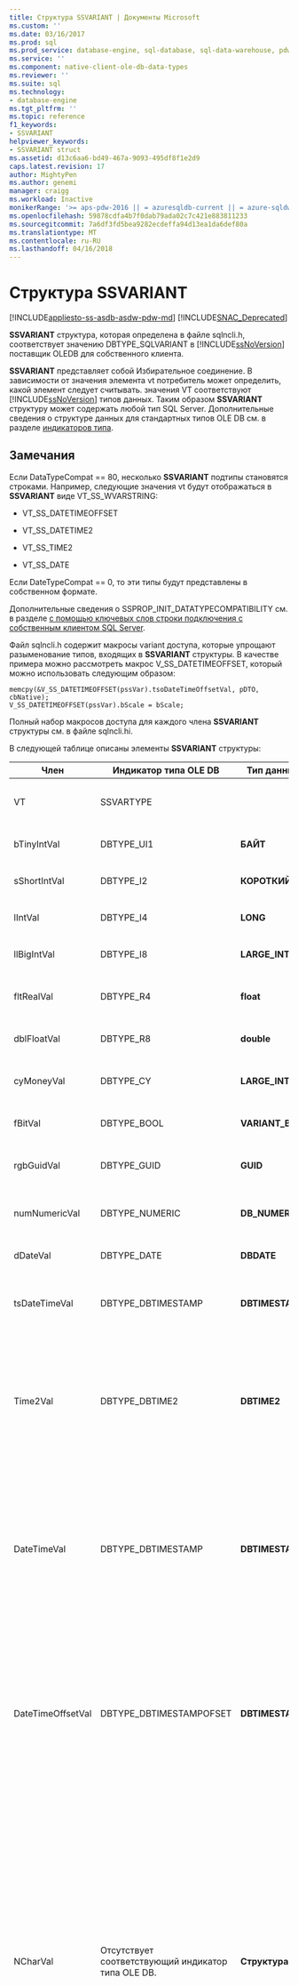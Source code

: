```yaml
---
title: Структура SSVARIANT | Документы Microsoft
ms.custom: ''
ms.date: 03/16/2017
ms.prod: sql
ms.prod_service: database-engine, sql-database, sql-data-warehouse, pdw
ms.service: ''
ms.component: native-client-ole-db-data-types
ms.reviewer: ''
ms.suite: sql
ms.technology:
- database-engine
ms.tgt_pltfrm: ''
ms.topic: reference
f1_keywords:
- SSVARIANT
helpviewer_keywords:
- SSVARIANT struct
ms.assetid: d13c6aa6-bd49-467a-9093-495df8f1e2d9
caps.latest.revision: 17
author: MightyPen
ms.author: genemi
manager: craigg
ms.workload: Inactive
monikerRange: '>= aps-pdw-2016 || = azuresqldb-current || = azure-sqldw-latest || >= sql-server-2016 || = sqlallproducts-allversions'
ms.openlocfilehash: 59878cdfa4b7f0dab79ada02c7c421e883811233
ms.sourcegitcommit: 7a6df3fd5bea9282ecdeffa94d13ea1da6def80a
ms.translationtype: MT
ms.contentlocale: ru-RU
ms.lasthandoff: 04/16/2018
---
```

# <a name="ssvariant-structure"></a>Структура SSVARIANT
[!INCLUDE[appliesto-ss-asdb-asdw-pdw-md](../../includes/appliesto-ss-asdb-asdw-pdw-md.md)]
[!INCLUDE[SNAC_Deprecated](../../includes/snac-deprecated.md)]

  **SSVARIANT** структура, которая определена в файле sqlncli.h, соответствует значению DBTYPE_SQLVARIANT в [!INCLUDE[ssNoVersion](../../includes/ssnoversion-md.md)] поставщик OLEDB для собственного клиента.  
  
 **SSVARIANT** представляет собой Избирательное соединение. В зависимости от значения элемента vt потребитель может определить, какой элемент следует считывать. значения VT соответствуют [!INCLUDE[ssNoVersion](../../includes/ssnoversion-md.md)] типов данных. Таким образом **SSVARIANT** структуру может содержать любой тип SQL Server. Дополнительные сведения о структуре данных для стандартных типов OLE DB см. в разделе [индикаторов типа](http://go.microsoft.com/fwlink/?LinkId=122171).  
  
## <a name="remarks"></a>Замечания  
 Если DataTypeCompat == 80, несколько **SSVARIANT** подтипы становятся строками. Например, следующие значения vt будут отображаться в **SSVARIANT** виде VT_SS_WVARSTRING:  
  
-   VT_SS_DATETIMEOFFSET  
  
-   VT_SS_DATETIME2  
  
-   VT_SS_TIME2  
  
-   VT_SS_DATE  
  
 Если DateTypeCompat == 0, то эти типы будут представлены в собственном формате.  
  
 Дополнительные сведения о SSPROP_INIT_DATATYPECOMPATIBILITY см. в разделе [с помощью ключевых слов строки подключения с собственным клиентом SQL Server](../../relational-databases/native-client/applications/using-connection-string-keywords-with-sql-server-native-client.md).  
  
 Файл sqlncli.h содержит макросы variant доступа, которые упрощают разыменование типов, входящих в **SSVARIANT** структуры. В качестве примера можно рассмотреть макрос V_SS_DATETIMEOFFSET, который можно использовать следующим образом:  
  
```  
memcpy(&V_SS_DATETIMEOFFSET(pssVar).tsoDateTimeOffsetVal, pDTO, cbNative);  
V_SS_DATETIMEOFFSET(pssVar).bScale = bScale;  
```  
  
 Полный набор макросов доступа для каждого члена **SSVARIANT** структуры см. в файле sqlncli.hi.  
  
 В следующей таблице описаны элементы **SSVARIANT** структуры:  
  
|Член|Индикатор типа OLE DB|Тип данных OLE DB|Значение vt|Комментарии|  
|------------|---------------------------|------------------------|--------------|--------------|  
|VT|SSVARTYPE|||Указывает тип значения, содержащегося в **SSVARIANT** структуры.|  
|bTinyIntVal|DBTYPE_UI1|**БАЙТ**|**VT_SS_UI1**|Поддерживает **tinyint** [!INCLUDE[ssNoVersion](../../includes/ssnoversion-md.md)] тип данных.|  
|sShortIntVal|DBTYPE_I2|**КОРОТКИЙ**|**VT_SS_I2**|Поддерживает **smallint** [!INCLUDE[ssNoVersion](../../includes/ssnoversion-md.md)] тип данных.|  
|lIntVal|DBTYPE_I4|**LONG**|**VT_SS_I4**|Поддерживает **int** [!INCLUDE[ssNoVersion](../../includes/ssnoversion-md.md)] тип данных.|  
|llBigIntVal|DBTYPE_I8|**LARGE_INTEGER**|**VT_SS_I8**|Поддерживает **bigint** [!INCLUDE[ssNoVersion](../../includes/ssnoversion-md.md)] тип данных.|  
|fltRealVal|DBTYPE_R4|**float**|**VT_SS_R4**|Поддерживает **реальные** [!INCLUDE[ssNoVersion](../../includes/ssnoversion-md.md)] тип данных.|  
|dblFloatVal|DBTYPE_R8|**double**|**VT_SS_R8**|Поддерживает **float** [!INCLUDE[ssNoVersion](../../includes/ssnoversion-md.md)] тип данных.|  
|cyMoneyVal|DBTYPE_CY|**LARGE_INTEGER**|**VT_SS_MONEY VT_SS_SMALLMONEY**|Поддерживает **money** и **smallmoney** [!INCLUDE[ssNoVersion](../../includes/ssnoversion-md.md)] типов данных.|  
|fBitVal|DBTYPE_BOOL|**VARIANT_BOOL**|**VT_SS_BIT**|Поддерживает **бит** [!INCLUDE[ssNoVersion](../../includes/ssnoversion-md.md)] тип данных.|  
|rgbGuidVal|DBTYPE_GUID|**GUID**|**VT_SS_GUID**|Поддерживает **uniqueidentifier** [!INCLUDE[ssNoVersion](../../includes/ssnoversion-md.md)] тип данных.|  
|numNumericVal|DBTYPE_NUMERIC|**DB_NUMERIC**|**VT_SS_NUMERIC**|Поддерживает **числовое** [!INCLUDE[ssNoVersion](../../includes/ssnoversion-md.md)] тип данных.|  
|dDateVal|DBTYPE_DATE|**DBDATE**|**VT_SS_DATE**|Поддерживает **даты** [!INCLUDE[ssNoVersion](../../includes/ssnoversion-md.md)] тип данных.|  
|tsDateTimeVal|DBTYPE_DBTIMESTAMP|**DBTIMESTAMP**|**VT_SS_SMALLDATETIME VT_SS_DATETIME VT_SS_DATETIME2**|Поддерживает **smalldatetime**, **datetime**, и **datetime2** [!INCLUDE[ssNoVersion](../../includes/ssnoversion-md.md)] типов данных.|  
|Time2Val|DBTYPE_DBTIME2|**DBTIME2**|**VT_SS_TIME2**|Поддерживает **время** [!INCLUDE[ssNoVersion](../../includes/ssnoversion-md.md)] тип данных.<br /><br /> Содержит следующие элементы:<br /><br /> *tTime2Val* (**DBTIME2**)<br /><br /> *bScale* (**БАЙТОВ**) Задает масштаб для *tTime2Val* значение.|  
|DateTimeVal|DBTYPE_DBTIMESTAMP|**DBTIMESTAMP**|**VT_SS_DATETIME2**|Поддерживает **datetime2** [!INCLUDE[ssNoVersion](../../includes/ssnoversion-md.md)] тип данных.<br /><br /> Содержит следующие элементы:<br /><br /> *tsDataTimeVal* (DBTIMESTAMP)<br /><br /> *bScale* (**БАЙТОВ**) Задает масштаб для *tsDataTimeVal* значение.|  
|DateTimeOffsetVal|DBTYPE_DBTIMESTAMPOFSET|**DBTIMESTAMPOFFSET**|**VT_SS_DATETIMEOFFSET**|Поддерживает **datetimeoffset** [!INCLUDE[ssNoVersion](../../includes/ssnoversion-md.md)] тип данных.<br /><br /> Содержит следующие элементы:<br /><br /> *tsoDateTimeOffsetVal* (**DBTIMESTAMPOFFSET**)<br /><br /> *bScale* (**БАЙТОВ**) Задает масштаб для *tsoDateTimeOffsetVal* значение.|  
|NCharVal|Отсутствует соответствующий индикатор типа OLE DB.|**Структура _NCharVal**|**VT_SS_WVARSTRING,**<br /><br /> **VT_SS_WSTRING**|Поддерживает **nchar** и **nvarchar** [!INCLUDE[ssNoVersion](../../includes/ssnoversion-md.md)] типов данных.<br /><br /> Содержит следующие элементы:<br /><br /> *sActualLength* (**КОРОТКИЕ**) указывает фактическую длину строки, на которой *pwchNCharVal* точек. Не содержит завершающего нуля.<br /><br /> *sMaxLength* (**КОРОТКИЕ**) указывает максимальную длину строки, на которой *pwchNCharVal* точек.<br /><br /> *pwchNCharVal* (**WCHAR** \*) указатель на строку.<br /><br /> Неиспользуемые элементы: *rgbReserved*, *dwReserved*, и *pwchReserved*.|  
|CharVal|Отсутствует соответствующий индикатор типа OLE DB.|**Структура _CharVal**|**VT_SS_STRING,**<br /><br /> **VT_SS_VARSTRING**|Поддерживает **char** и **varchar** [!INCLUDE[ssNoVersion](../../includes/ssnoversion-md.md)] типов данных.<br /><br /> Содержит следующие элементы:<br /><br /> *sActualLength* (**КОРОТКИЕ**) указывает фактическую длину строки, на которой *pchCharVal* точек. Не содержит завершающего нуля.<br /><br /> *sMaxLength* (**КОРОТКИЕ**) указывает максимальную длину строки, на которой *pchCharVal* точек.<br /><br /> *pchCharVal* (**CHAR** \*) указатель на строку.<br /><br /> Неиспользуемые элементы:<br /><br /> *rgbReserved*, *dwReserved*, и *pwchReserved*.|  
|BinaryVal|Отсутствует соответствующий индикатор типа OLE DB.|**Структура _BinaryVal**|**VT_SS_VARBINARY,**<br /><br /> **VT_SS_BINARY**|Поддерживает **двоичных** и **varbinary** [!INCLUDE[ssNoVersion](../../includes/ssnoversion-md.md)] типов данных.<br /><br /> Содержит следующие элементы:<br /><br /> *sActualLength* (**КОРОТКИЕ**) указывает фактическую длину данных, к которому *prgbBinaryVal* точек.<br /><br /> *sMaxLength* (**КОРОТКИЕ**) указывает максимальную длину данных, к которому *prgbBinaryVal* точек.<br /><br /> *prgbBinaryVal* (**БАЙТОВ** \*) указатель на двоичные данные.<br /><br /> Неиспользуемый элемент: *dwReserved*.|  
|UnknownType|НЕ ИСПОЛЬЗУЕТСЯ|НЕ ИСПОЛЬЗУЕТСЯ|НЕ ИСПОЛЬЗУЕТСЯ|НЕ ИСПОЛЬЗУЕТСЯ|  
|BLOBType|НЕ ИСПОЛЬЗУЕТСЯ|НЕ ИСПОЛЬЗУЕТСЯ|НЕ ИСПОЛЬЗУЕТСЯ|НЕ ИСПОЛЬЗУЕТСЯ|  
  
## <a name="see-also"></a>См. также:  
 [Типы данных & #40; OLE DB & #41;](../../relational-databases/native-client-ole-db-data-types/data-types-ole-db.md)  
  
  
